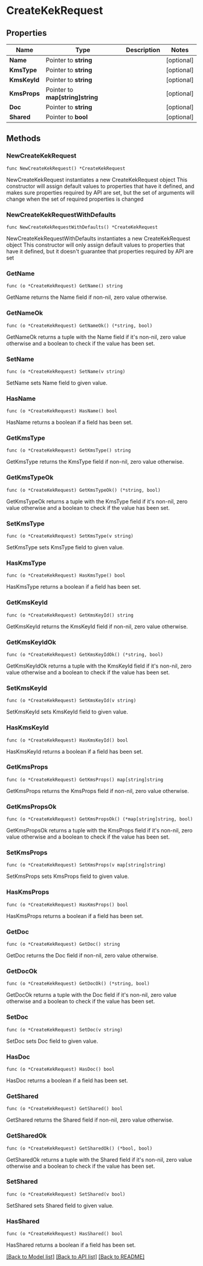 # CreateKekRequest

## Properties

Name | Type | Description | Notes
------------ | ------------- | ------------- | -------------
**Name** | Pointer to **string** |  | [optional] 
**KmsType** | Pointer to **string** |  | [optional] 
**KmsKeyId** | Pointer to **string** |  | [optional] 
**KmsProps** | Pointer to **map[string]string** |  | [optional] 
**Doc** | Pointer to **string** |  | [optional] 
**Shared** | Pointer to **bool** |  | [optional] 

## Methods

### NewCreateKekRequest

`func NewCreateKekRequest() *CreateKekRequest`

NewCreateKekRequest instantiates a new CreateKekRequest object
This constructor will assign default values to properties that have it defined,
and makes sure properties required by API are set, but the set of arguments
will change when the set of required properties is changed

### NewCreateKekRequestWithDefaults

`func NewCreateKekRequestWithDefaults() *CreateKekRequest`

NewCreateKekRequestWithDefaults instantiates a new CreateKekRequest object
This constructor will only assign default values to properties that have it defined,
but it doesn't guarantee that properties required by API are set

### GetName

`func (o *CreateKekRequest) GetName() string`

GetName returns the Name field if non-nil, zero value otherwise.

### GetNameOk

`func (o *CreateKekRequest) GetNameOk() (*string, bool)`

GetNameOk returns a tuple with the Name field if it's non-nil, zero value otherwise
and a boolean to check if the value has been set.

### SetName

`func (o *CreateKekRequest) SetName(v string)`

SetName sets Name field to given value.

### HasName

`func (o *CreateKekRequest) HasName() bool`

HasName returns a boolean if a field has been set.

### GetKmsType

`func (o *CreateKekRequest) GetKmsType() string`

GetKmsType returns the KmsType field if non-nil, zero value otherwise.

### GetKmsTypeOk

`func (o *CreateKekRequest) GetKmsTypeOk() (*string, bool)`

GetKmsTypeOk returns a tuple with the KmsType field if it's non-nil, zero value otherwise
and a boolean to check if the value has been set.

### SetKmsType

`func (o *CreateKekRequest) SetKmsType(v string)`

SetKmsType sets KmsType field to given value.

### HasKmsType

`func (o *CreateKekRequest) HasKmsType() bool`

HasKmsType returns a boolean if a field has been set.

### GetKmsKeyId

`func (o *CreateKekRequest) GetKmsKeyId() string`

GetKmsKeyId returns the KmsKeyId field if non-nil, zero value otherwise.

### GetKmsKeyIdOk

`func (o *CreateKekRequest) GetKmsKeyIdOk() (*string, bool)`

GetKmsKeyIdOk returns a tuple with the KmsKeyId field if it's non-nil, zero value otherwise
and a boolean to check if the value has been set.

### SetKmsKeyId

`func (o *CreateKekRequest) SetKmsKeyId(v string)`

SetKmsKeyId sets KmsKeyId field to given value.

### HasKmsKeyId

`func (o *CreateKekRequest) HasKmsKeyId() bool`

HasKmsKeyId returns a boolean if a field has been set.

### GetKmsProps

`func (o *CreateKekRequest) GetKmsProps() map[string]string`

GetKmsProps returns the KmsProps field if non-nil, zero value otherwise.

### GetKmsPropsOk

`func (o *CreateKekRequest) GetKmsPropsOk() (*map[string]string, bool)`

GetKmsPropsOk returns a tuple with the KmsProps field if it's non-nil, zero value otherwise
and a boolean to check if the value has been set.

### SetKmsProps

`func (o *CreateKekRequest) SetKmsProps(v map[string]string)`

SetKmsProps sets KmsProps field to given value.

### HasKmsProps

`func (o *CreateKekRequest) HasKmsProps() bool`

HasKmsProps returns a boolean if a field has been set.

### GetDoc

`func (o *CreateKekRequest) GetDoc() string`

GetDoc returns the Doc field if non-nil, zero value otherwise.

### GetDocOk

`func (o *CreateKekRequest) GetDocOk() (*string, bool)`

GetDocOk returns a tuple with the Doc field if it's non-nil, zero value otherwise
and a boolean to check if the value has been set.

### SetDoc

`func (o *CreateKekRequest) SetDoc(v string)`

SetDoc sets Doc field to given value.

### HasDoc

`func (o *CreateKekRequest) HasDoc() bool`

HasDoc returns a boolean if a field has been set.

### GetShared

`func (o *CreateKekRequest) GetShared() bool`

GetShared returns the Shared field if non-nil, zero value otherwise.

### GetSharedOk

`func (o *CreateKekRequest) GetSharedOk() (*bool, bool)`

GetSharedOk returns a tuple with the Shared field if it's non-nil, zero value otherwise
and a boolean to check if the value has been set.

### SetShared

`func (o *CreateKekRequest) SetShared(v bool)`

SetShared sets Shared field to given value.

### HasShared

`func (o *CreateKekRequest) HasShared() bool`

HasShared returns a boolean if a field has been set.


[[Back to Model list]](../README.md#documentation-for-models) [[Back to API list]](../README.md#documentation-for-api-endpoints) [[Back to README]](../README.md)



